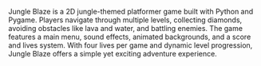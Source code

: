  Jungle Blaze is a 2D jungle-themed platformer game built with Python and Pygame. Players navigate through multiple levels, collecting diamonds, avoiding obstacles like lava and water, and battling enemies. The game features a main menu, sound effects, animated backgrounds, and a score and lives system. With four lives per game and dynamic level progression, Jungle Blaze offers a simple yet exciting adventure experience.
